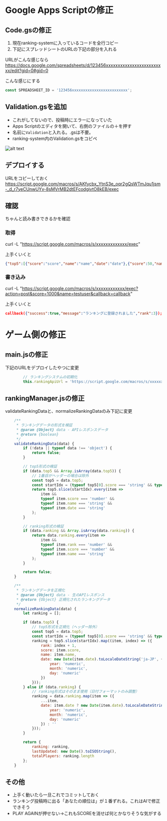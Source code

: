 # Google Apps Scriptの修正

## Code.gsの修正
1. 現在ranking-systemに入っているコードを全行コピー
2. 下記にスプレッドシートのURLの下記の部分を入れる

URLがこんな感じなら
https://docs.google.com/spreadsheets/d/123456xxxxxxxxxxxxxxxxxxxxxxxxx/edit?gid=0#gid=0

こんな感じにする
```javascript
const SPREADSHEET_ID = '123456xxxxxxxxxxxxxxxxxxxxxxxxx';
```

## Validation.gsを追加
- これがしてないので、投稿時にエラーになっていた
- Apps Scriptのエディタを開いて、右側のファイルの＋を押す
- 名前に`Validation`と入れる。.gsは不要。
- ranking-system内のValidation.gsをコピペ

![alt text](2025-09-02_22h03_48.png)

## デプロイする
URLをコピーしておく
https://script.google.com/macros/s/AKfycbx_YtnS3e_oqr2gQsWTmJqu1jsm-_d_r7yeCUnwUYv-8sMVrMB2dtEFcodgivtO8kEB/exec

## 確認
ちゃんと読み書きできるかを確認

### 取得
curl -L "https://script.google.com/macros/s/xxxxxxxxxxxxx/exec"

上手くいくと
```json
{"top5":[{"score":"score","name":"name","date":"date"},{"score":50,"name":"abc","date":"2025-09-02T12:42:23.000Z"},{"score":30,"name":"test2","date":"2025-09-02T12:42:57.000Z"},{"score":10,"name":"testuser","date":"2025-09-02T12:40:22.000Z"},{"score":10,"name":"testuser","date":"2025-09-02T12:39:26.000Z"}]}
```

### 書き込み
curl -L "https://script.google.com/macros/s/xxxxxxxxxxxx/exec?action=post&score=1000&name=testuser&callback=callback"

上手くいくと
```json
callback({"success":true,"message":"ランキングに登録されました","rank":3});
```


# ゲーム側の修正

## main.jsの修正

下記のURLをデプロイしたやつに変更
```javascript
        // ランキングシステムの初期化
        this.rankingApiUrl = 'https://script.google.com/macros/s/xxxxxxxxxx/exec';
```


## rankingManager.jsの修正

validateRankingDataと、normalizeRankingDataのみ下記に変更

```javascript
    /**
     * ランキングデータの形式を検証
     * @param {Object} data - APIレスポンスデータ
     * @return {boolean}
     */
    validateRankingData(data) {
        if (!data || typeof data !== 'object') {
            return false;
        }

        // top5形式の検証
        if (data.top5 && Array.isArray(data.top5)) {
            // 1番目がヘッダーの場合は除外
            const top5 = data.top5;
            const startIdx = (typeof top5[0].score === 'string' && typeof top5[0].name === 'string') ? 1 : 0;
            return top5.slice(startIdx).every(item => 
                item && 
                typeof item.score === 'number' && 
                typeof item.name === 'string' && 
                typeof item.date === 'string'
            );
        }

        // ranking形式の検証
        if (data.ranking && Array.isArray(data.ranking)) {
            return data.ranking.every(item => 
                item && 
                typeof item.rank === 'number' && 
                typeof item.score === 'number' && 
                typeof item.name === 'string'
            );
        }

        return false;
    }

    /**
     * ランキングデータを正規化
     * @param {Object} data - 生のAPIレスポンス
     * @return {Object} 正規化されたランキングデータ
     */
    normalizeRankingData(data) {
        let ranking = [];

        if (data.top5) {
            // top5形式を正規化（ヘッダー除外）
            const top5 = data.top5;
            const startIdx = (typeof top5[0].score === 'string' && typeof top5[0].name === 'string') ? 1 : 0;
            ranking = top5.slice(startIdx).map((item, index) => ({
                rank: index + 1,
                score: item.score,
                name: item.name,
                date: new Date(item.date).toLocaleDateString('ja-JP', {
                    year: 'numeric',
                    month: 'numeric',
                    day: 'numeric'
                })
            }));
        } else if (data.ranking) {
            // ranking形式はそのまま使用（日付フォーマットのみ調整）
            ranking = data.ranking.map(item => ({
                ...item,
                date: item.date ? new Date(item.date).toLocaleDateString('ja-JP', {
                    year: 'numeric',
                    month: 'numeric',
                    day: 'numeric'
                }) : ''
            }));
        }

        return {
            ranking: ranking,
            lastUpdated: new Date().toISOString(),
            totalPlayers: ranking.length
        };
    }
```

## その他
- 上手く動いたら一旦これでコミットしておく
- ランキング投稿時に出る「あなたの順位は」が１番ずれる。これはAIで修正できそう
- PLAY AGAINが押せない→これもSCOREを消せば何とかなりそうな気がする
